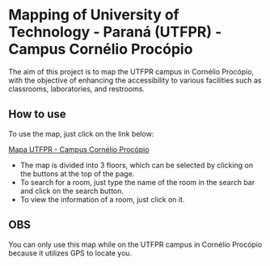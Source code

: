 # Mapping of University of Technology - Paraná (UTFPR) - Campus Cornélio Procópio

The aim of this project is to map the UTFPR campus in Cornélio Procópio, with the objective of enhancing the accessibility to various facilities such as classrooms, laboratories, and restrooms.

## How to use

To use the map, just click on the link below:

[Mapa UTFPR - Campus Cornélio Procópio](https://utfpr-cp-map.netlify.app/)

- The map is divided into 3 floors, which can be selected by clicking on the buttons at the top of the page.
- To search for a room, just type the name of the room in the search bar and click on the search button.
- To view the information of a room, just click on it.

<!-- OBS -->

## OBS

You can only use this map while on the UTFPR campus in Cornélio Procópio because it utilizes GPS to locate you.
